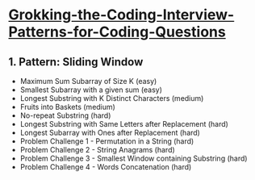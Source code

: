 # [Grokking-the-Coding-Interview-Patterns-for-Coding-Questions](https://www.educative.io/courses/grokking-the-coding-interview)

## 1. Pattern: Sliding Window
- Maximum Sum Subarray of Size K (easy)
- Smallest Subarray with a given sum (easy)
- Longest Substring with K Distinct Characters (medium)
- Fruits into Baskets (medium)
- No-repeat Substring (hard)
- Longest Substring with Same Letters after Replacement (hard)
- Longest Subarray with Ones after Replacement (hard)
- Problem Challenge 1 - Permutation in a String (hard) 
- Problem Challenge 2 - String Anagrams (hard)
- Problem Challenge 3 - Smallest Window containing Substring (hard)  
- Problem Challenge 4 - Words Concatenation (hard) 